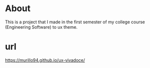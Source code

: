 # About
This is a project that I made in the first semester of my 
college course (Engineering Software) to ux theme.

# url
https://murillo94.github.io/ux-vivadoce/






